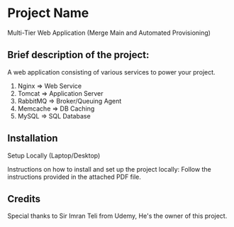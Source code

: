 # Project Name
Multi-Tier Web Application (Merge Main and Automated Provisioning)

## Brief description of the project:
A web application consisting of various services to power your project.
1. Nginx => Web Service
2. Tomcat => Application Server
3. RabbitMQ => Broker/Queuing Agent
4. Memcache => DB Caching
5. MySQL => SQL Database

## Installation
Setup Locally (Laptop/Desktop)

Instructions on how to install and set up the project locally:
Follow the instructions provided in the attached PDF file.

## Credits
Special thanks to Sir Imran Teli from Udemy, He's the owner of this project.

